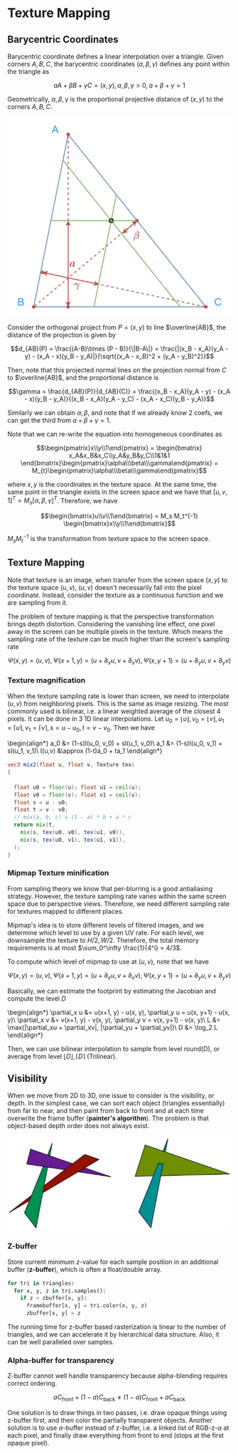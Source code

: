 # Texture Mapping

## Barycentric Coordinates

Barycentric coordinate defines a linear interpolation over a triangle. Given corners $A, B, C$, the barycentric coordinates $(a, \beta, \gamma)$ defines any point within the triangle as 

$$aA + \beta B + \gamma C = (x,y), a,\beta,\gamma > 0, a + \beta + \gamma = 1$$

Geometrically, $\alpha, \beta, \gamma$ is the proportional projective distance of $(x, y)$ to the corners $A, B, C$. 

![barycentric](assets/barycentric.drawio.png)

Consider the orthogonal project from $P = (x, y)$ to line $\overline{AB}$, the distance of the projection is given by 

$$d_{AB}(P) = \frac{(A-B)\times (P - B)}{\|B-A\|} = \frac{|(x_B - x_A)(y_A - y) - (x_A - x)(y_B - y_A)|}{\sqrt{(x_A - x_B)^2 + (y_A - y_B)^2}}$$

Then, note that this projected normal lines on the projection normal from $C$ to $\overline{AB}$, and the proportional distance is 

$$\gamma = \frac{d_{AB}(P)}{d_{AB}(C)} = \frac{(x_B - x_A)(y_A - y) - (x_A - x)(y_B - y_A)}{(x_B - x_A)(y_A - y_C) - (x_A - x_C)(y_B - y_A)}$$

Similarly we can obtain $\alpha, \beta$, and note that if we already know 2 coefs, we can get the third from $a+\beta+\gamma=1$. 

Note that we can re-write the equation into homogeneous coordinates as 

$$\begin{pmatrix}x\\y\\1\end{pmatrix} = \begin{bmatrix}
x_A&x_B&x_C\\y_A&y_B&y_C\\1&1&1
\end{bmatrix}\begin{pmatrix}\alpha\\\beta\\\gamma\end{pmatrix} = M_{t}\begin{pmatrix}\alpha\\\beta\\\gamma\end{pmatrix}$$

where $x, y$ is the coordinates in the texture space. At the same time, the same point in the triangle exists in the screen space and we have that $[u, v, 1]^T = M_{s}[\alpha, \beta, \gamma]^T$. Therefore, we have 

$$\begin{bmatrix}u\\v\\1\end{bmatrix} = M_s M_t^{-1} \begin{bmatrix}x\\y\\1\end{bmatrix}$$

$M_s M_t^{-1}$ is the transformation from texture space to the screen space. 


## Texture Mapping

Note that texture is an image, when transfer from the screen space $(x, y)$ to the texture space $(u,v)$, $(u,v)$ doesn't necessarily fall into the pixel coordinate. Instead, consider the texture as a continuous function and we are sampling from it. 

The problem of texture mapping is that the perspective transformation brings depth distortion. Considering the vanishing line effect, one pixel away in the screen can be multiple pixels in the texture. Which means the sampling rate of the texture can be much higher than the screen's sampling rate

$$\Psi(x, y) = (u, v), \Psi(x+1, y) = (u + \partial_x u, v + \partial_x v), \Psi(x, y+1) = (u + \partial_y u, v + \partial_y v)$$

### Texture magnification
When the texture sampling rate is lower than screen, we need to interpolate $(u,v)$ from neighboring pixels. This is the same as image resizing. The most commonly used is bilinear, i.e. a linear weighted average of the closest 4 pixels. It can be done in 3 1D linear interpolations. Let $u_0 = \lfloor u \rfloor, v_0 =  \lfloor v \rfloor, u_1 =  \lceil u \rceil, v_1 = \lceil v \rceil, s = u - u_0, t = v - v_0$. Then we have 

\begin{align*}
a_0 &= (1-s)I(u_0, v_0) + sI(u_1, v_0)\\
a_1 &= (1-s)I(u_0, v_1) + sI(u_1, v_1)\\
I(u,v) &\approx (1-t)a_0 + ta_1
\end{align*}

``` glsl title="binear interpolation"
vec3 mix2(float u, float v, Texture tex)
{

  float u0 = floor(u); float u1 = ceil(u);
  float v0 = floor(v); float v1 = ceil(v);
  float s = u - u0;
  float t = v - v0;
  // mix(a, b, c) = (1 - a) * b + a * c
  return mix(t,
    mix(s, tex(u0, v0), tex(u1, v0)),
    mix(s, tex(u0, v1), tex(u1, v1)),
  );
}
```


### Mipmap Texture minification
From sampling theory we know that per-blurring is a good antialiasing strategy. However, the texture sampling rate varies within the same screen space due to perspective views. Therefore, we need different sampling rate for textures mapped to different places. 

Mipmap's idea is to store different levels of filtered images, and we determine which level to use by a given UV rate. For each level, we downsample the texture to $H/2, W/2$. Therefore, the total memory requirements is at most $\sum_0^\infty \frac{1}{4^i} = 4/3$. 

To compute which level of mipmap to use at $(u,v)$, note that we have 

$$\Psi(x, y) = (u, v), \Psi(x+1, y) = (u + \partial_x u, v + \partial_x v), \Psi(x, y+1) = (u + \partial_y u, v + \partial_y v)$$

Basically, we can estimate the footprint by estimating the Jacobian and compute the level $D$ 

\begin{align*}
\partial_x u &= u(x+1, y) - u(x, y), \partial_y u = u(x, y+1) - u(x, y)\\
\partial_x v &= v(x+1, y) - v(x, y), \partial_y v = v(x, y+1) - v(x, y)\\
L &= \max(\|\partial_xu + \partial_xv\|, \|\partial_yu + \partial_yv\|)\\
D &= \log_2 L
\end{align*}

Then, we can use bilinear interpolation to sample from level $\text{round(D)}$, or average from level $\lfloor D\rfloor, \lceil D\rceil$ (Trilinear).


## Visibility

When we move from 2D to 3D, one issue to consider is the visibility, or depth. In the simplest case, we can sort each object (triangles essentially) from far to near, and then paint from back to front and at each time overwrite the frame buffer (__painter's algorithm__). The problem is that object-based depth order does not always exist. 

![painters algorithm](./assets/painters_algorithm.jpg)

### Z-buffer

Store current minimum $z$-value for each sample position in an additional buffer (__z-buffer__), which is often a float/double array. 

```py title="z-buffer"
for tri in triangles:
  for x, y, z in tri.samples():
    if z < zbuffer[x, y]:
      framebuffer[x, y] = tri.color(x, y, z)
      zbuffer[x, y] = z
```

The running time for z-buffer based rasterization is linear to the number of triangles, and we can accelerate it by hierarchical data structure. Also, it can be well paralleled over samples. 

### Alpha-buffer for transparency
Z-buffer cannot well handle transparency because alpha-blending requires correct ordering. 

$$aC_{\text{front}} + (1-a)C_{\text{back}} \neq (1-a)C_{\text{front}} + aC_{\text{back}}$$

One solution is to draw things in two passes, i.e. draw opaque things using z-buffer first, and then color the partially transparent objects. Another solution is to use $\alpha$-buffer instead of z-buffer, i.e. a linked list of RGB-z-$\alpha$ at each pixel, and finally draw everything from front to end (stops at the first opaque pixel).
